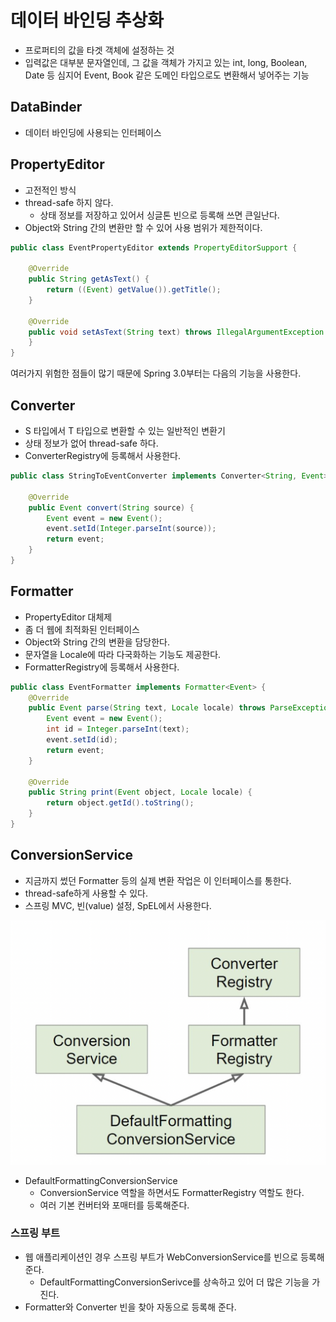 # 데이터 바인딩 추상화

- 프로퍼티의 값을 타겟 객체에 설정하는 것
- 입력값은 대부분 문자열인데, 그 값을 객체가 가지고 있는 int, long, Boolean, Date 등 심지어 Event, Book 같은 도메인 타입으로도 변환해서 넣어주는 기능

## DataBinder

- 데이터 바인딩에 사용되는 인터페이스

## PropertyEditor

- 고전적인 방식
- thread-safe 하지 않다.
    - 상태 정보를 저장하고 있어서 싱글톤 빈으로 등록해 쓰면 큰일난다.
- Object와 String 간의 변환만 할 수 있어 사용 범위가 제한적이다.

```java
public class EventPropertyEditor extends PropertyEditorSupport {

    @Override
    public String getAsText() {
        return ((Event) getValue()).getTitle();
    }

    @Override
    public void setAsText(String text) throws IllegalArgumentException {
    }
}
```

여러가지 위험한 점들이 많기 때문에 Spring 3.0부터는 다음의 기능을 사용한다.

## Converter

- S 타입에서 T 타입으로 변환할 수 있는 일반적인 변환기
- 상태 정보가 없어 thread-safe 하다.
- ConverterRegistry에 등록해서 사용한다.

```java
public class StringToEventConverter implements Converter<String, Event> {

    @Override
    public Event convert(String source) {
        Event event = new Event();
        event.setId(Integer.parseInt(source));
        return event;
    }
}
```

## Formatter

- PropertyEditor 대체제
- 좀 더 웹에 최적화된 인터페이스
- Object와 String 간의 변환을 담당한다.
- 문자열을 Locale에 따라 다국화하는 기능도 제공한다.
- FormatterRegistry에 등록해서 사용한다.

```java
public class EventFormatter implements Formatter<Event> {
    @Override
    public Event parse(String text, Locale locale) throws ParseException {
        Event event = new Event();
        int id = Integer.parseInt(text);
        event.setId(id);
        return event;
    }

    @Override
    public String print(Event object, Locale locale) {
        return object.getId().toString();
    }
}
```

## ConversionService

- 지금까지 썼던 Formatter 등의 실제 변환 작업은 이 인터페이스를 통한다.
- thread-safe하게 사용할 수 있다.
- 스프링 MVC, 빈(value) 설정, SpEL에서 사용한다.

![](../../.gitbook/assets/keesunbaik-spring-framework-core/03/스크린샷%202022-08-14%20오후%205.30.35.png)

- DefaultFormattingConversionService
    - ConversionService 역할을 하면서도 FormatterRegistry 역할도 한다.
    - 여러 기본 컨버터와 포매터를 등록해준다.

### 스프링 부트

- 웹 애플리케이션인 경우 스프링 부트가 WebConversionService를 빈으로 등록해준다.
    - DefaultFormattingConversionSerivce를 상속하고 있어 더 많은 기능을 가진다.
- Formatter와 Converter 빈을 찾아 자동으로 등록해 준다.